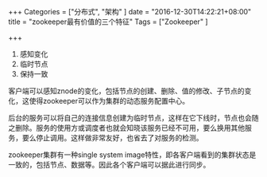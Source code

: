 +++
Categories = ["分布式", "架构"
]
date = "2016-12-30T14:22:21+08:00"
title = "zookeeper最有价值的三个特征"
Tags = ["Zookeeper"
]

+++


1. 感知变化
2. 临时节点
3. 保持一致

客户端可以感知znode的变化，包括节点的创建、删除、值的修改、子节点的变化，这使得zookeeper可以作为集群的动态服务配置中心。

后台的服务可以将自己的连接信息创建为临时节点，这样在它下线时，节点也会随之删除。服务的使用方或调度者也就会知晓该服务已经不可用，要么换用其他服务，要么停止调用。这样做非常友好，也省去了对服务的检测。

zookeeper集群有一种single system image特性，即各客户端看到的集群状态是一致的，包括节点、数据等。因此各个客户端可以据此进行同步。
